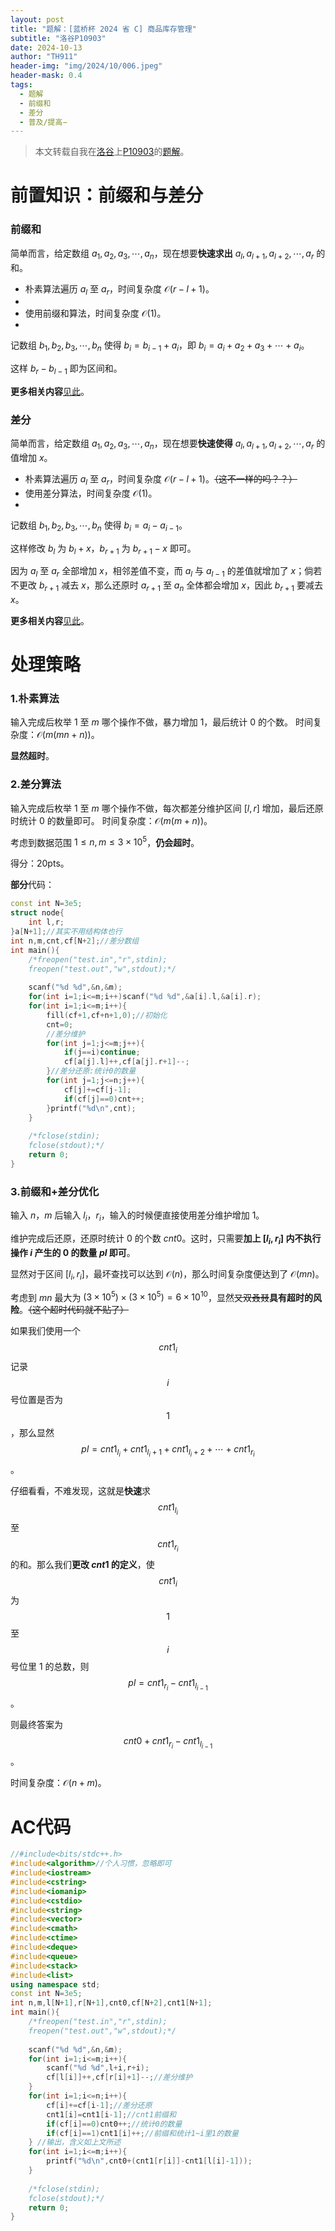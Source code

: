 ```yaml
---
layout: post
title: "题解：[蓝桥杯 2024 省 C] 商品库存管理"
subtitle: "洛谷P10903"
date: 2024-10-13
author: "TH911"
header-img: "img/2024/10/006.jpeg"
header-mask: 0.4
tags:
  - 题解
  - 前缀和
  - 差分
  - 普及/提高−
---
```


> 本文转载自我在[洛谷](https://www.luogu.com.cn)上[P10903](https://www.luogu.com.cn/problem/P10903)的[题解](https://www.luogu.com.cn/article/03espga3)。

# 前置知识：前缀和与差分

### 前缀和

简单而言，给定数组 $a_1,a_2,a_3,\cdots,a_n$，现在想要**快速求出** $a_l,a_{l+1},a_{l+2},\cdots,a_r$ 的和。

* 朴素算法遍历 $a_l$ 至 $a_r$，时间复杂度 $\mathcal O(r-l+1)$。
* 
* 使用前缀和算法，时间复杂度 $\mathcal O(1)$。
* 
记数组 $b_1,b_2,b_3,\cdots,b_n$ 使得 $b_i=b_{i-1}+a_i$，即 $b_i=a_i+a_2+a_3+\cdots+a_i$。

这样 $b_r-b_{l-1}$ 即为区间和。

**更多相关内容**[见此](https://oi-wiki.org/basic/prefix-sum/#%E5%89%8D%E7%BC%80%E5%92%8C)。

### 差分

简单而言，给定数组 $a_1,a_2,a_3,\cdots,a_n$，现在想要**快速使得** $a_l,a_{l+1},a_{l+2},\cdots,a_r$ 的值增加 $x$。

* 朴素算法遍历 $a_l$ 至 $a_r$，时间复杂度 $\mathcal O(r-l+1)$。~~（这不一样的吗？？）~~
* 使用差分算法，时间复杂度 $\mathcal O(1)$。
* 
记数组 $b_1,b_2,b_3,\cdots,b_n$ 使得 $b_i=a_i-a_{i-1}$。

这样修改 $b_l$ 为 $b_l+x$，$b_{r+1}$ 为 $b_{r+1}-x$ 即可。

因为 $a_l$ 至 $a_r$ 全部增加 $x$，相邻差值不变，而 $a_l$ 与 $a_{l-1}$ 的差值就增加了 $x$；倘若不更改 $b_{r+1}$ 减去 $x$，那么还原时 $a_{r+1}$ 至 $a_n$ 全体都会增加 $x$，因此 $b_{r+1}$ 要减去 $x$。

**更多相关内容**[见此](https://oi-wiki.org/basic/prefix-sum/#%E5%B7%AE%E5%88%86)。

# 处理策略

### 1.朴素算法

输入完成后枚举 $1$ 至 $m$ 哪个操作不做，暴力增加 $1$，最后统计 $0$ 的个数。
时间复杂度：$\mathcal O(m(mn+n))$。

**显然超时**。

### 2.差分算法

输入完成后枚举 $1$ 至 $m$ 哪个操作不做，每次都差分维护区间 $[l,r]$ 增加，最后还原时统计 $0$ 的数量即可。
时间复杂度：$\mathcal O(m(m+n))$。

考虑到数据范围 $1 \le n,m \le 3 \times 10^5$，**仍会超时**。

得分：$20 \text{pts}$。

**部分**代码：

```cpp
const int N=3e5;
struct node{
	int l,r;
}a[N+1];//其实不用结构体也行
int n,m,cnt,cf[N+2];//差分数组
int main(){
	/*freopen("test.in","r",stdin);
	freopen("test.out","w",stdout);*/
	
	scanf("%d %d",&n,&m);
	for(int i=1;i<=m;i++)scanf("%d %d",&a[i].l,&a[i].r);
	for(int i=1;i<=m;i++){
		fill(cf+1,cf+n+1,0);//初始化
		cnt=0;
    	//差分维护
		for(int j=1;j<=m;j++){
			if(j==i)continue;
			cf[a[j].l]++,cf[a[j].r+1]--;
		}//差分还原:统计0的数量 
		for(int j=1;j<=n;j++){
			cf[j]+=cf[j-1];
			if(cf[j]==0)cnt++;
		}printf("%d\n",cnt);
	}
	
	/*fclose(stdin);
	fclose(stdout);*/
	return 0;
}
```

### 3.前缀和+差分优化

输入 $n$，$m$ 后输入 $l_i$，$r_i$，输入的时候便直接使用差分维护增加 $1$。

维护完成后还原，还原时统计 $0$ 的个数 $cnt0$。这时，只需要**加上 $[l_i,r_i]$ 内不执行操作 $i$ 产生的 $0$ 的数量 $pl$ 即可**。

显然对于区间 $[l_i,r_i]$，最坏查找可以达到 $\mathcal O(n)$，那么时间复杂度便达到了 $\mathcal O(mn)$。

考虑到 $mn$ 最大为 $(3 \times 10^5) \times (3 \times 10^5) = 6 \times 10^{10}$，显然~~又双叒叕~~**具有超时的风险**。~~（这个超时代码就不贴了）~~

如果我们使用一个 $$cnt1_i$$ 记录 $$i$$ 号位置是否为 $$1$$，那么显然 $$pl=cnt1_{l_i}+cnt1_{l_i+1}+cnt1_{l_i+2} + \cdots + cnt1_{r_i}$$。

仔细看看，不难发现，这就是**快速**求 $$cnt1_{l_i}$$ 至 $$cnt1_{r_i}$$ 的和。那么我们**更改 $cnt1$ 的定义**，使 $$cnt1_i$$ 为 $$1$$ 至 $$i$$ 号位里 $1$ 的总数，则 $$pl=cnt1_{r_i}-cnt1_{l_{i-1}}$$。

则最终答案为 $$cnt0+cnt1_{r_i}-cnt1_{l_{i-1}}$$。

时间复杂度：$\mathcal O(n+m)$。

# AC代码

```cpp
//#include<bits/stdc++.h>
#include<algorithm>//个人习惯，忽略即可
#include<iostream>
#include<cstring>
#include<iomanip>
#include<cstdio>
#include<string>
#include<vector>
#include<cmath>
#include<ctime>
#include<deque>
#include<queue>
#include<stack>
#include<list>
using namespace std;
const int N=3e5;
int n,m,l[N+1],r[N+1],cnt0,cf[N+2],cnt1[N+1];
int main(){
	/*freopen("test.in","r",stdin);
	freopen("test.out","w",stdout);*/
	
	scanf("%d %d",&n,&m);
	for(int i=1;i<=m;i++){
		scanf("%d %d",l+i,r+i);
		cf[l[i]]++,cf[r[i]+1]--;//差分维护
	}
	for(int i=1;i<=n;i++){
		cf[i]+=cf[i-1];//差分还原
		cnt1[i]=cnt1[i-1];//cnt1前缀和
		if(cf[i]==0)cnt0++;//统计0的数量
		if(cf[i]==1)cnt1[i]++;//前缀和统计1~i里1的数量
	} //输出，含义如上文所述
	for(int i=1;i<=m;i++){
		printf("%d\n",cnt0+(cnt1[r[i]]-cnt1[l[i]-1]));
	}
	
	/*fclose(stdin);
	fclose(stdout);*/
	return 0;
}
```